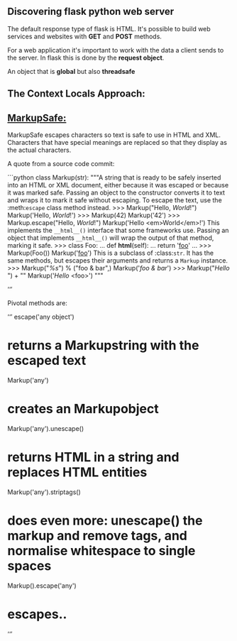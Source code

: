 ## Discovering flask python web server


The default response type of flask is HTML. It's possible to build web services and websites with **GET** and **POST** methods.

For a web application it's important to work with the data a client sends to the server. In flask this is done by the **request object**.

An object that is **global** but also **threadsafe**

## The Context Locals Approach:


## [MarkupSafe:](https://markupsafe.palletsprojects.com/en/2.0.x/)

MarkupSafe escapes characters so text is safe to use in HTML and XML.
Characters that have special meanings are replaced so that they display as the actual characters.

A quote from a source code commit:

´´´python
class Markup(str):
    """A string that is ready to be safely inserted into an HTML or XML
    document, either because it was escaped or because it was marked
    safe.
    Passing an object to the constructor converts it to text and wraps
    it to mark it safe without escaping. To escape the text, use the
    :meth:`escape` class method instead.
    >>> Markup("Hello, <em>World</em>!")
    Markup('Hello, <em>World</em>!')
    >>> Markup(42)
    Markup('42')
    >>> Markup.escape("Hello, <em>World</em>!")
    Markup('Hello &lt;em&gt;World&lt;/em&gt;!')
    This implements the ``__html__()`` interface that some frameworks
    use. Passing an object that implements ``__html__()`` will wrap the
    output of that method, marking it safe.
    >>> class Foo:
    ...     def __html__(self):
    ...         return '<a href="/foo">foo</a>'
    ...
    >>> Markup(Foo())
    Markup('<a href="/foo">foo</a>')
    This is a subclass of :class:`str`. It has the same methods, but
    escapes their arguments and returns a ``Markup`` instance.
    >>> Markup("<em>%s</em>") % ("foo & bar",)
    Markup('<em>foo &amp; bar</em>')
    >>> Markup("<em>Hello</em> ") + "<foo>"
    Markup('<em>Hello</em> &lt;foo&gt;')
    """

   ‘‘’

Pivotal methods are:

‘‘’
escape('any object')
# returns a Markupstring with the escaped text
Markup('any')
# creates an Markupobject
Markup('any').unescape()
# returns HTML in a string and replaces HTML entities
Markup('any').striptags()
# does even more: unescape() the markup and remove tags, and normalise whitespace to single spaces
Markup().escape('any')
# escapes..

‘‘’
